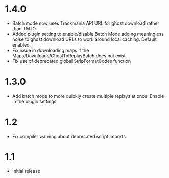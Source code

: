 # 1.4.0

* Batch mode now uses Trackmania API URL for ghost download rather than TM.IO
* Added plugin setting to enable/disable Batch Mode adding meaningless noise to ghost download URLs to work around local caching. Default enabled.
* Fix issue in downloading maps if the Maps/Downloads/GhostToReplayBatch does not exist
* Fix use of deprecated global StripFormatCodes function

# 1.3.0

* Add batch mode to more quickly create multiple replays at once. Enable in the plugin settings


# 1.2

* Fix compiler warning about deprecated script imports


# 1.1

* Initial release
